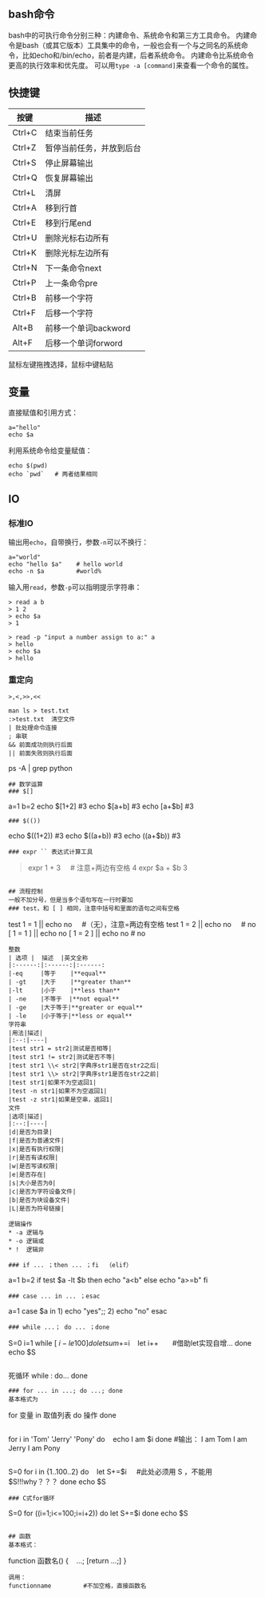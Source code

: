 ## bash命令
bash中的可执行命令分别三种：内建命令、系统命令和第三方工具命令。
内建命令是bash（或其它版本）工具集中的命令，一般也会有一个与之同名的系统命令，比如echo和/bin/echo，前者是内建，后者系统命令。
内建命令比系统命令更高的执行效率和优先度。
可以用`type -a [command]`来查看一个命令的属性。

## 快捷键

|按键|描述|
|----|----|
|Ctrl+C|结束当前任务|
|Ctrl+Z|暂停当前任务，并放到后台|
|Ctrl+S|停止屏幕输出|
|Ctrl+Q|恢复屏幕输出|
|Ctrl+L|清屏|
|Ctrl+A|移到行首|
|Ctrl+E|移到行尾end|
|Ctrl+U|删除光标右边所有|
|Ctrl+K|删除光标左边所有|
|Ctrl+N|下一条命令next|
|Ctrl+P|上一条命令pre|
|Ctrl+B|前移一个字符|
|Ctrl+F|后移一个字符|
|Alt+B|前移一个单词backword|
|Alt+F|后移一个单词forword|
鼠标左键拖拽选择，鼠标中键粘贴

## 变量
直接赋值和引用方式：
```
a="hello"
echo $a
```
利用系统命令给变量赋值：
```
echo $(pwd)
echo `pwd`   # 两者结果相同
```
## IO
### 标准IO
输出用`echo`，自带换行，参数`-n`可以不换行：
```
a="world"
echo "hello $a"    # hello world
echo -n $a         #world%
```
输入用`read`，参数`-p`可以指明提示字符串：
```
> read a b 
> 1 2
> echo $a
> 1
```
```
> read -p "input a number assign to a:" a
> hello
> echo $a
> hello
```
### 重定向
`>,<,>>,<<`
```
man ls > test.txt
:>test.txt  清空文件
| 批处理命令连接
; 串联
&& 前面成功则执行后面
|| 前面失败则执行后面
```
ps -A | grep python
```
## 数学运算
### $[]
```
a=1
b=2
echo $[1+2]      #3
echo $[a+b]      #3
echo $[$a+$b]    #3
```
### $(())
```
echo $((1+2))    #3
echo $((a+b))    #3
echo $(($a+$b))  #3
```
### expr `` 表达式计算工具
```
> expr 1 + 3     # 注意+两边有空格
> 4
> expr $a + $b
> 3
```

## 流程控制
一般不加分号，但是当多个语句写在一行时要加
### test，和 [ ] 相同，注意中括号和里面的语句之间有空格
```
test 1 = 1 || echo no     #（无），注意=两边有空格
test 1 = 2 || echo no     # no
[ 1 = 1 ] || echo no
[ 1 = 2 ] || echo no      # no
```
整数
| 选项 |  描述  |英文全称
|:------:|:------:|:------:
|-eq     |等于    |**equal**
| -gt    |大于    |**greater than**
|-lt     |小于    |**less than**
| -ne    |不等于  |**not equal**
| -ge    |大于等于|**greater or equal**
| -le    |小于等于|**less or equal**
字符串
|用法|描述|
|:--:|----|
|test str1 = str2|测试是否相等|
|test str1 != str2|测试是否不等|
|test str1 \\< str2|字典序str1是否在str2之后|
|test str1 \\> str2|字典序str1是否在str2之前|
|test str1|如果不为空返回1|
|test -n str1|如果不为空返回1|
|test -z str1|如果是空串，返回1|
文件
|选项|描述|
|:--:|----|
|d|是否为目录|
|f|是否为普通文件|
|x|是否有执行权限|
|r|是否有读权限|
|w|是否写读权限|
|e|是否存在|
|s|大小是否为0|
|c|是否为字符设备文件|
|b|是否为块设备文件|
|L|是否为符号链接|

逻辑操作
* -a 逻辑与
* -o 逻辑或
* !  逻辑非

### if ... ；then ... ；fi  （elif）
```
a=1
b=2
if test $a -lt $b
then
    echo "a<b"
else
    echo "a>=b"
fi
```
### case ... in ... ；esac
 ```
 a=1
case $a in 
    1) echo "yes";;
    2) echo "no"
esac
```
### while ...； do ... ；done
```
S=0
i=1
while [ $i -le 100 ]
do
    let sum+=$i
    let i++       #借助let实现自增...
done
echo $S
```
```
死循环
while :
do...
done
```
### for ... in ...; do ...; done
基本格式为
```
for 变量 in 取值列表
do
    操作
done
```
```
for i in 'Tom' 'Jerry' 'Pony'
do
    echo I am $i
done
#输出：
I am Tom
I am Jerry
I am Pony
```
```
S=0
for i in {1..100..2}
do
    let S+=$i     #此处必须用 S ，不能用 $S!!!why？？？
done
echo $S
```
### C式for循环
```
S=0
for ((i=1;i<=100;i=i+2))
do
    let S+=$i
done
echo $S
```

## 函数
基本格式：
```
function 函数名()
{
    ...;
    [return ...;]
}
```
调用：
functionname         #不加空格，直接函数名
